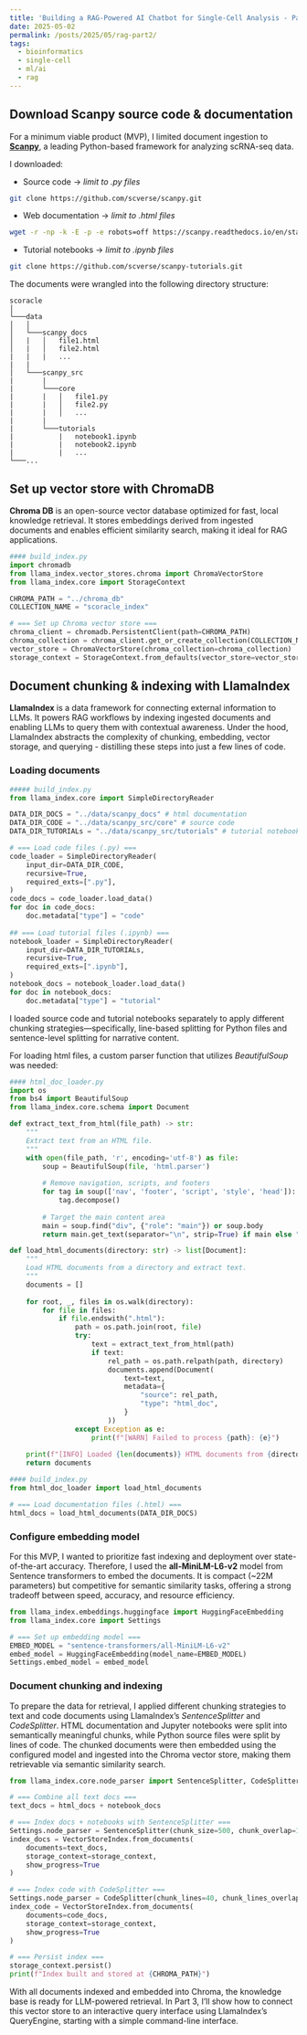 ```yaml
---
title: 'Building a RAG-Powered AI Chatbot for Single-Cell Analysis - Part 2: Data Ingestion & Indexing'
date: 2025-05-02
permalink: /posts/2025/05/rag-part2/
tags:
  - bioinformatics
  - single-cell
  - ml/ai
  - rag
---
```


## Download Scanpy source code & documentation
For a minimum viable product (MVP), I limited document ingestion to [**Scanpy**](https://scanpy.readthedocs.io/en/stable/), a leading Python-based framework for analyzing scRNA-seq data.

I downloaded:
- Source code -> *limit to .py files*
```bash
git clone https://github.com/scverse/scanpy.git
```
- Web documentation -> *limit to .html files*
```bash
wget -r -np -k -E -p -e robots=off https://scanpy.readthedocs.io/en/stable
```
- Tutorial notebooks -> *limit to .ipynb files*
```bash
git clone https://github.com/scverse/scanpy-tutorials.git
```

The documents were wrangled into the following directory structure:

```
scoracle  
│
└───data
│   │
│   └───scanpy_docs
│   |   │   file1.html
│   |   │   file2.html
|   |   |   ...
|   |   
│   └───scanpy_src
|       |
|       └───core
|       |   │   file1.py
|       |   │   file2.py
|       |   │   ...
|       |
|       └───tutorials
|           |   notebook1.ipynb
|           |   notebook2.ipynb
|           |   ...  
└───... 
```

## Set up vector store with ChromaDB
**Chroma DB** is an open-source vector database optimized for fast, local knowledge retrieval. It stores embeddings derived from ingested documents and enables efficient similarity search, making it ideal for RAG applications.

```python
#### build_index.py
import chromadb
from llama_index.vector_stores.chroma import ChromaVectorStore
from llama_index.core import StorageContext

CHROMA_PATH = "../chroma_db"
COLLECTION_NAME = "scoracle_index"

# === Set up Chroma vector store ===
chroma_client = chromadb.PersistentClient(path=CHROMA_PATH)
chroma_collection = chroma_client.get_or_create_collection(COLLECTION_NAME)
vector_store = ChromaVectorStore(chroma_collection=chroma_collection)
storage_context = StorageContext.from_defaults(vector_store=vector_store)
```

## Document chunking & indexing with LlamaIndex
**LlamaIndex** is a data framework for connecting external information to LLMs. It powers RAG workflows by indexing ingested documents and enabling LLMs to query them with contextual awareness. Under the hood, LlamaIndex abstracts the complexity of chunking, embedding, vector storage, and querying - distilling these steps into just a few lines of code.

### Loading documents
```python
##### build_index.py
from llama_index.core import SimpleDirectoryReader

DATA_DIR_DOCS = "../data/scanpy_docs" # html documentation
DATA_DIR_CODE = "../data/scanpy_src/core" # source code
DATA_DIR_TUTORIALs = "../data/scanpy_src/tutorials" # tutorial notebooks

# === Load code files (.py) ===
code_loader = SimpleDirectoryReader(
    input_dir=DATA_DIR_CODE,
    recursive=True,
    required_exts=[".py"],
)
code_docs = code_loader.load_data()
for doc in code_docs:
    doc.metadata["type"] = "code"
    
## === Load tutorial files (.ipynb) ===
notebook_loader = SimpleDirectoryReader(
    input_dir=DATA_DIR_TUTORIALs,
    recursive=True,
    required_exts=[".ipynb"],
)
notebook_docs = notebook_loader.load_data()
for doc in notebook_docs:
    doc.metadata["type"] = "tutorial"
```
I loaded source code and tutorial notebooks separately to apply different chunking strategies—specifically, line-based splitting for Python files and sentence-level splitting for narrative content.

For loading html files, a custom parser function that utilizes *BeautifulSoup* was needed:
```python
#### html_doc_loader.py
import os
from bs4 import BeautifulSoup
from llama_index.core.schema import Document

def extract_text_from_html(file_path) -> str:
    """
    Extract text from an HTML file.
    """
    with open(file_path, 'r', encoding='utf-8') as file:
        soup = BeautifulSoup(file, 'html.parser')
        
        # Remove navigation, scripts, and footers
        for tag in soup(['nav', 'footer', 'script', 'style', 'head']):
            tag.decompose()
            
        # Target the main content area
        main = soup.find("div", {"role": "main"}) or soup.body
        return main.get_text(separator="\n", strip=True) if main else ""

def load_html_documents(directory: str) -> list[Document]:
    """
    Load HTML documents from a directory and extract text.
    """
    documents = []
    
    for root, _, files in os.walk(directory):
        for file in files:
            if file.endswith(".html"):
                path = os.path.join(root, file)
                try:
                    text = extract_text_from_html(path)
                    if text:
                        rel_path = os.path.relpath(path, directory)
                        documents.append(Document(
                            text=text,
                            metadata={
                                "source": rel_path,
                                "type": "html_doc",
                            }
                        ))
                except Exception as e:
                    print(f"[WARN] Failed to process {path}: {e}")
                    
    print(f"[INFO] Loaded {len(documents)} HTML documents from {directory}")
    return documents
```

```python
#### build_index.py
from html_doc_loader import load_html_documents

# === Load documentation files (.html) ===
html_docs = load_html_documents(DATA_DIR_DOCS)
```

### Configure embedding model
For this MVP, I wanted to prioritize fast indexing and deployment over state-of-the-art accuracy. Therefore, I used the **all-MiniLM-L6-v2** model from Sentence transformers to embed the documents. It is compact (~22M parameters) but competitive for semantic similarity tasks, offering a strong tradeoff between speed, accuracy, and resource efficiency. 

```python
from llama_index.embeddings.huggingface import HuggingFaceEmbedding
from llama_index.core import Settings

# === Set up embedding model ===
EMBED_MODEL = "sentence-transformers/all-MiniLM-L6-v2"
embed_model = HuggingFaceEmbedding(model_name=EMBED_MODEL)
Settings.embed_model = embed_model
```

### Document chunking and indexing

To prepare the data for retrieval, I applied different chunking strategies to text and code documents using LlamaIndex’s *SentenceSplitter* and *CodeSplitter*. HTML documentation and Jupyter notebooks were split into semantically meaningful chunks, while Python source files were split by lines of code. The chunked documents were then embedded using the configured model and ingested into the Chroma vector store, making them retrievable via semantic similarity search.

```python
from llama_index.core.node_parser import SentenceSplitter, CodeSplitter

# === Combine all text docs ===
text_docs = html_docs + notebook_docs

# === Index docs + notebooks with SentenceSplitter ===
Settings.node_parser = SentenceSplitter(chunk_size=500, chunk_overlap=100)
index_docs = VectorStoreIndex.from_documents(
    documents=text_docs,
    storage_context=storage_context,
    show_progress=True
)

# === Index code with CodeSplitter ===
Settings.node_parser = CodeSplitter(chunk_lines=40, chunk_lines_overlap=15, language="python")
index_code = VectorStoreIndex.from_documents(
    documents=code_docs,
    storage_context=storage_context,
    show_progress=True
)

# === Persist index ===
storage_context.persist()
print(f"Index built and stored at {CHROMA_PATH}")
```

With all documents indexed and embedded into Chroma, the knowledge base is ready for LLM-powered retrieval. In Part 3, I’ll show how to connect this vector store to an interactive query interface using LlamaIndex’s QueryEngine, starting with a simple command-line interface.